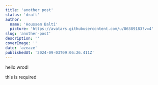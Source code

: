 ```yaml
---
title: 'another post'
status: 'draft'
author:
  name: 'Houssem Balti'
  picture: 'https://avatars.githubusercontent.com/u/86389183?v=4'
slug: 'another-post'
description: ''
coverImage: ''
date: 'azeaze'
publishedAt: '2024-09-03T09:06:26.411Z'
---
```



hello wrodl

this is required